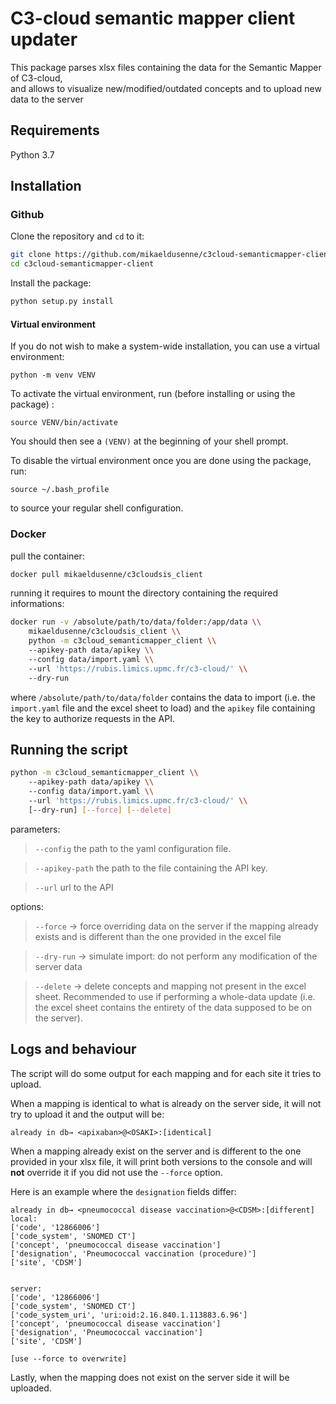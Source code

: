 # C3-cloud semantic mapper client updater

This package parses xlsx files containing the data for the Semantic Mapper of C3-cloud,  
and allows to visualize new/modified/outdated concepts and to upload new data to the server

## Requirements

Python 3.7

## Installation

### Github

Clone the repository and `cd` to it:

``` sh
git clone https://github.com/mikaeldusenne/c3cloud-semanticmapper-client
cd c3cloud-semanticmapper-client
```

Install the package:

```sh
python setup.py install
```

#### Virtual environment

If you do not wish to make a system-wide installation, you can use a virtual environment:

```
python -m venv VENV
```

To activate the virtual environment, run (before installing or using the package) :

```
source VENV/bin/activate
```

You should then see a `(VENV)` at the beginning of your shell prompt.

To disable the virtual environment once you are done using the package, run:

```
source ~/.bash_profile
```

to source your regular shell configuration.

### Docker

pull the container:

```sh
docker pull mikaeldusenne/c3cloudsis_client
```

running it requires to mount the directory containing the required informations:

```sh
docker run -v /absolute/path/to/data/folder:/app/data \\
	mikaeldusenne/c3cloudsis_client \\
	python -m c3cloud_semanticmapper_client \\
	--apikey-path data/apikey \\
	--config data/import.yaml \\
	--url 'https://rubis.limics.upmc.fr/c3-cloud/' \\
	--dry-run
```

where `/absolute/path/to/data/folder` contains the data to import (i.e. the `import.yaml` file and the excel sheet to load) and the `apikey` file containing the key to authorize requests in the API.
	
## Running the script


```sh
python -m c3cloud_semanticmapper_client \\
	--apikey-path data/apikey \\
	--config data/import.yaml \\
	--url 'https://rubis.limics.upmc.fr/c3-cloud/' \\
	[--dry-run] [--force] [--delete]
```

parameters:

> `--config` the path to the yaml configuration file.

> `--apikey-path` the path to the file containing the API key.

> `--url` url to the API

options:

> `--force` → force overriding data on the server if the mapping already exists and is different than the one provided in the excel file

> `--dry-run` → simulate import: do not perform any modification of the server data

> `--delete` → delete concepts and mapping not present in the excel sheet. Recommended to use if performing a whole-data update (i.e. the excel sheet contains the entirety of the data supposed to be on the server).



## Logs and behaviour

The script will do some output for each mapping and for each site it tries to upload.

When a mapping is identical to what is already on the server side, it will not try to upload it and the output will be:
```
already in db→ <apixaban>@<OSAKI>:[identical]
```

When a mapping already exist on the server and is different to the one provided in your xlsx file, it will print both versions to the console and will **not** override it if you did not use the `--force` option.

Here is an example where the `designation` fields differ:

```
already in db→ <pneumococcal disease vaccination>@<CDSM>:[different]
local:
['code', '12866006']
['code_system', 'SNOMED CT']
['concept', 'pneumococcal disease vaccination']
['designation', 'Pneumococcal vaccination (procedure)']
['site', 'CDSM']


server:
['code', '12866006']
['code_system', 'SNOMED CT']
['code_system_uri', 'uri:oid:2.16.840.1.113883.6.96']
['concept', 'pneumococcal disease vaccination']
['designation', 'Pneumococcal vaccination']
['site', 'CDSM']

[use --force to overwrite]
```

Lastly, when the mapping does not exist on the server side it will be uploaded.

